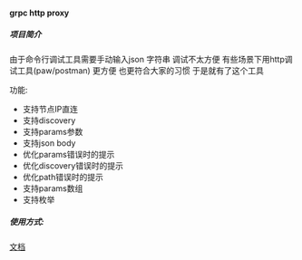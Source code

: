#### grpc http proxy

##### 项目简介

由于命令行调试工具需要手动输入json 字符串 调试不太方便 有些场景下用http调试工具(paw/postman) 更方便 也更符合大家的习惯  于是就有了这个工具

功能:

* 支持节点IP直连
* 支持discovery
* 支持params参数
* 支持json body
* 优化params错误时的提示
* 优化discovery错误时的提示
* 优化path错误时的提示
* 支持params数组
* 支持枚举


##### 使用方式:

[文档](http://info.bilibili.co/pages/viewpage.action?pageId=12877366)

